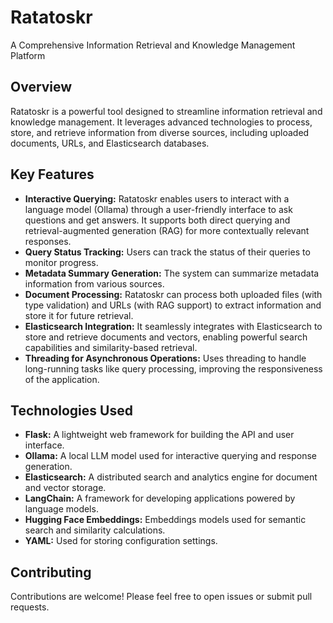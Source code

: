 # Ratatoskr

A Comprehensive Information Retrieval and Knowledge Management Platform

## Overview

Ratatoskr is a powerful tool designed to streamline information retrieval and knowledge management. It leverages advanced technologies to process, store, and retrieve information from diverse sources, including uploaded documents, URLs, and Elasticsearch databases.

## Key Features

- **Interactive Querying:** Ratatoskr enables users to interact with a language model (Ollama) through a user-friendly interface to ask questions and get answers. It supports both direct querying and retrieval-augmented generation (RAG) for more contextually relevant responses.
- **Query Status Tracking:** Users can track the status of their queries to monitor progress.
- **Metadata Summary Generation:** The system can summarize metadata information from various sources.
- **Document Processing:** Ratatoskr can process both uploaded files (with type validation) and URLs (with RAG support) to extract information and store it for future retrieval.
- **Elasticsearch Integration:** It seamlessly integrates with Elasticsearch to store and retrieve documents and vectors, enabling powerful search capabilities and similarity-based retrieval.
- **Threading for Asynchronous Operations:**  Uses threading to handle long-running tasks like query processing, improving the responsiveness of the application.

## Technologies Used

- **Flask:** A lightweight web framework for building the API and user interface.
- **Ollama:** A local LLM model used for interactive querying and response generation.
- **Elasticsearch:** A distributed search and analytics engine for document and vector storage.
- **LangChain:** A framework for developing applications powered by language models.
- **Hugging Face Embeddings:** Embeddings models used for semantic search and similarity calculations.
- **YAML:** Used for storing configuration settings.

## Contributing

Contributions are welcome! Please feel free to open issues or submit pull requests.
